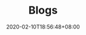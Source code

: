 ---
title: "Blogs"
date: 2020-02-10T18:56:48+08:00
draft: false
page: "pages/blogs"
type: "single"
active: 4
---